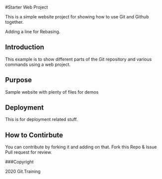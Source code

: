#Starter Web Project

This is a simple website project for showing how to use Git and Github together.

Adding a line for Rebasing.

## Introduction
This example is to show different parts of the Git repository and various commands using a web project.


## Purpose
Sample website with plenty of files for demos

## Deployment
This is for deployment related stuff.

## How to Contirbute
You can contribute by forking it and adding on that. 
Fork this Repo & Issue Pull request for review.

###Copyright

2020 Git.Training

